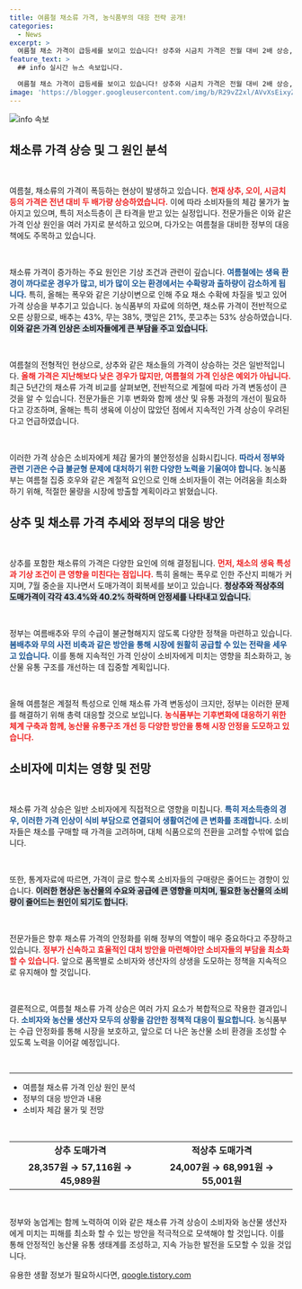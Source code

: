 ```yaml
---
title: 여름철 채소류 가격, 농식품부의 대응 전략 공개!
categories:
  - News
excerpt: >
  여름철 채소 가격이 급등세를 보이고 있습니다! 상추와 시금치 가격은 전월 대비 2배 상승, 배추는 43%, 무는 38% 급등! 이번 식자재 가격 폭등의 원인과 정부의 대응방안이 궁금하다면 클릭하세요!
feature_text: >
  ## info 실시간 뉴스 속보입니다.

  여름철 채소 가격이 급등세를 보이고 있습니다! 상추와 시금치 가격은 전월 대비 2배 상승, 배추는 43%, 무는 38% 급등! 이번 식자재 가격 폭등의 원인과 정부의 대응방안이 궁금하다면 클릭하세요!
image: 'https://blogger.googleusercontent.com/img/b/R29vZ2xl/AVvXsEixyZcFfHzMRdzZMjFBmAUKJYCLCGyLL1o632UiGVXcaFdKo_bkvkuCioo0uUKlGfBVcT3P84aROyZIXSBEx3Aw5nCQ3pTgDom1WDC4m8eifvWiAmWEEVb4x6G_l8C0QH225ldMjyaFvpxGEBGNO37VmDTDMHGhJPq73UglMfDca1-0aw/s1600/blogspot.png'
---
```


<p><img src="https://blogger.googleusercontent.com/img/b/R29vZ2xl/AVvXsEixyZcFfHzMRdzZMjFBmAUKJYCLCGyLL1o632UiGVXcaFdKo_bkvkuCioo0uUKlGfBVcT3P84aROyZIXSBEx3Aw5nCQ3pTgDom1WDC4m8eifvWiAmWEEVb4x6G_l8C0QH225ldMjyaFvpxGEBGNO37VmDTDMHGhJPq73UglMfDca1-0aw/s1600/blogspot.png" alt="info 속보" /></p>

<h2 data-ke-size="size26">채소류 가격 상승 및 그 원인 분석</h2>

<p data-ke-size="size16">&nbsp;</p>

<p>여름철, 채소류의 가격이 폭등하는 현상이 발생하고 있습니다. <b><span style="color: #ee2323;">현재 상추, 오이, 시금치 등의 가격은 전년 대비 두 배가량 상승하였습니다.</span></b> 이에 따라 소비자들의 체감 물가가 높아지고 있으며, 특히 저소득층이 큰 타격을 받고 있는 실정입니다. 전문가들은 이와 같은 가격 인상 원인을 여러 가지로 분석하고 있으며, 다가오는 여름철을 대비한 정부의 대응책에도 주목하고 있습니다.</p>

<p data-ke-size="size16">&nbsp;</p>

<p>채소류 가격이 증가하는 주요 원인은 기상 조건과 관련이 깊습니다. <b><span style="color: #1a5490;">여름철에는 생육 환경이 까다로운 경우가 많고, 비가 많이 오는 환경에서는 수확량과 출하량이 감소하게 됩니다.</span></b> 특히, 올해는 폭우와 같은 기상이변으로 인해 주요 채소 수확에 차질을 빚고 있어 가격 상승을 부추기고 있습니다. 농식품부의 자료에 의하면, 채소류 가격이 전반적으로 오른 상황으로, 배추는 43%, 무는 38%, 깻잎은 21%, 풋고추는 53% 상승하였습니다. <b><span style="background-color: #21538527;">이와 같은 가격 인상은 소비자들에게 큰 부담을 주고 있습니다.</span></b></p>

<p data-ke-size="size16">&nbsp;</p>

<p>여름철의 전형적인 현상으로, 상추와 같은 채소들의 가격이 상승하는 것은 일반적입니다. <b><span style="color: #ee2323;">올해 가격은 지난해보다 낮은 경우가 많지만, 여름철의 가격 인상은 예외가 아닙니다.</span></b> 최근 5년간의 채소류 가격 비교를 살펴보면, 전반적으로 계절에 따라 가격 변동성이 큰 것을 알 수 있습니다. 전문가들은 기후 변화와 함께 생산 및 유통 과정의 개선이 필요하다고 강조하며, 올해는 특히 생육에 이상이 많았던 점에서 지속적인 가격 상승이 우려된다고 언급하였습니다.</p>

<p data-ke-size="size16">&nbsp;</p>

<p>이러한 가격 상승은 소비자에게 체감 물가의 불안정성을 심화시킵니다. <b><span style="color: #1a5490;">따라서 정부와 관련 기관은 수급 불균형 문제에 대처하기 위한 다양한 노력을 기울여야 합니다.</span></b> 농식품부는 여름철 집중 호우와 같은 계절적 요인으로 인해 소비자들이 겪는 어려움을 최소화하기 위해, 적절한 물량을 시장에 방출할 계획이라고 밝혔습니다. </p>

<h2 data-ke-size="size26">상추 및 채소류 가격 추세와 정부의 대응 방안</h2>

<p data-ke-size="size16">&nbsp;</p>

<p>상추를 포함한 채소류의 가격은 다양한 요인에 의해 결정됩니다. <b><span style="color: #ee2323;">먼저, 채소의 생육 특성과 기상 조건이 큰 영향을 미친다는 점입니다.</span></b> 특히 올해는 폭우로 인한 주산지 피해가 커지며, 7월 중순을 지나면서 도매가격이 회복세를 보이고 있습니다. <b><span style="background-color: #21538527;">청상추와 적상추의 도매가격이 각각 43.4%와 40.2% 하락하며 안정세를 나타내고 있습니다.</span></b></p>

<p data-ke-size="size16">&nbsp;</p>

<p>정부는 여름배추와 무의 수급이 불균형해지지 않도록 다양한 정책을 마련하고 있습니다. <b><span style="color: #1a5490;">봄배추와 무의 사전 비축과 같은 방안을 통해 시장에 원활히 공급할 수 있는 전략을 세우고 있습니다.</span></b> 이를 통해 지속적인 가격 인상이 소비자에게 미치는 영향을 최소화하고, 농산물 유통 구조를 개선하는 데 집중할 계획입니다.</p>

<p data-ke-size="size16">&nbsp;</p>

<p>올해 여름철은 계절적 특성으로 인해 채소류 가격 변동성이 크지만, 정부는 이러한 문제를 해결하기 위해 총력 대응할 것으로 보입니다. <b><span style="color: #ee2323;">농식품부는 기후변화에 대응하기 위한 체계 구축과 함께, 농산물 유통구조 개선 등 다양한 방안을 통해 시장 안정을 도모하고 있습니다.</span></b> </p>

<h2 data-ke-size="size26">소비자에 미치는 영향 및 전망</h2>

<p data-ke-size="size16">&nbsp;</p>

<p>채소류 가격 상승은 일반 소비자에게 직접적으로 영향을 미칩니다. <b><span style="color: #1a5490;">특히 저소득층의 경우, 이러한 가격 인상이 식비 부담으로 연결되어 생활여건에 큰 변화를 초래합니다.</span></b> 소비자들은 채소를 구매할 때 가격을 고려하며, 대체 식품으로의 전환을 고려할 수밖에 없습니다. </p>

<p data-ke-size="size16">&nbsp;</p>

<p>또한, 통계자료에 따르면, 가격이 글로 할수록 소비자들의 구매량은 줄어드는 경향이 있습니다. <b><span style="background-color: #21538527;">이러한 현상은 농산물의 수요와 공급에 큰 영향을 미치며, 필요한 농산물의 소비량이 줄어드는 원인이 되기도 합니다.</span></b></p>

<p data-ke-size="size16">&nbsp;</p>

<p>전문가들은 향후 채소류 가격의 안정화를 위해 정부의 역할이 매우 중요하다고 주장하고 있습니다. <b><span style="color: #ee2323;">정부가 신속하고 효율적인 대처 방안을 마련해야만 소비자들의 부담을 최소화할 수 있습니다.</span></b> 앞으로 품목별로 소비자와 생산자의 상생을 도모하는 정책을 지속적으로 유지해야 할 것입니다.</p>

<p data-ke-size="size16">&nbsp;</p>

<p>결론적으로, 여름철 채소류 가격 상승은 여러 가지 요소가 복합적으로 작용한 결과입니다. <b><span style="color: #1a5490;">소비자와 농산물 생산자 모두의 상황을 감안한 정책적 대응이 필요합니다.</span></b> 농식품부는 수급 안정화를 통해 시장을 보호하고, 앞으로 더 나은 농산물 소비 환경을 조성할 수 있도록 노력을 이어갈 예정입니다.</p>

<p data-ke-size="size16">&nbsp;</p>

<hr>

<ul>
<li>여름철 채소류 가격 인상 원인 분석</li>
<li>정부의 대응 방안과 내용</li>
<li>소비자 체감 물가 및 전망</li>
</ul>

<p data-ke-size="size16">&nbsp;</p>

<table style="width: 100%; border-collapse: collapse;">
<tr>
<td style="text-align: center; height: 17px;"><b>상추 도매가격</b></td>
<td style="text-align: center; height: 17px;"><b>적상추 도매가격</b></td>
</tr>
<tr>
<td style="text-align: center; height: 17px;"><b>28,357원 → 57,116원 → 45,989원</b></td>
<td style="text-align: center; height: 17px;"><b>24,007원 → 68,991원 → 55,001원</b></td>
</tr>
</table>

<p data-ke-size="size16">&nbsp;</p>

<p>정부와 농업계는 함께 노력하여 이와 같은 채소류 가격 상승이 소비자와 농산물 생산자에게 미치는 피해를 최소화 할 수 있는 방안을 적극적으로 모색해야 할 것입니다. 이를 통해 안정적인 농산물 유통 생태계를 조성하고, 지속 가능한 발전을 도모할 수 있을 것입니다.</p>
유용한 생활 정보가 필요하시다면, <a href="https://qoogle.tistory.com" rel="dofollow">qoogle.tistory.com</a>


